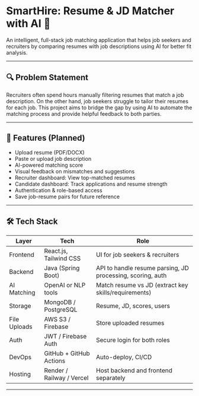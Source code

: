    # SmartHire: Resume & JD Matcher with AI 🤖

An intelligent, full-stack job matching application that helps job seekers and recruiters by comparing resumes with job descriptions using AI for better fit analysis.

---

## 🔍 Problem Statement

Recruiters often spend hours manually filtering resumes that match a job description. On the other hand, job seekers struggle to tailor their resumes for each job. This project aims to bridge the gap by using AI to automate the matching process and provide helpful feedback to both parties.

---

## 🎯 Features (Planned)

- Upload resume (PDF/DOCX)
- Paste or upload job description
- AI-powered matching score
- Visual feedback on mismatches and suggestions
- Recruiter dashboard: View top-matched resumes
- Candidate dashboard: Track applications and resume strength
- Authentication & role-based access
- Save job-resume pairs for future reference

---

## 🛠️ Tech Stack

| Layer        | Tech                  | Role |
|--------------|------------------------|------|
| Frontend     | React.js, Tailwind CSS | UI for job seekers & recruiters |
| Backend      | Java (Spring Boot)     | API to handle resume parsing, JD processing, scoring, auth |
| AI Matching  | OpenAI or NLP tools    | Match resume vs JD (extract key skills/requirements) |
| Storage      | MongoDB / PostgreSQL   | Resume, JD, scores, users |
| File Uploads | AWS S3 / Firebase      | Store uploaded resumes |
| Auth         | JWT / Firebase Auth    | Secure login for both roles |
| DevOps       | GitHub + GitHub Actions | Auto-deploy, CI/CD |
| Hosting      | Render / Railway / Vercel | Host backend and frontend separately |

---


